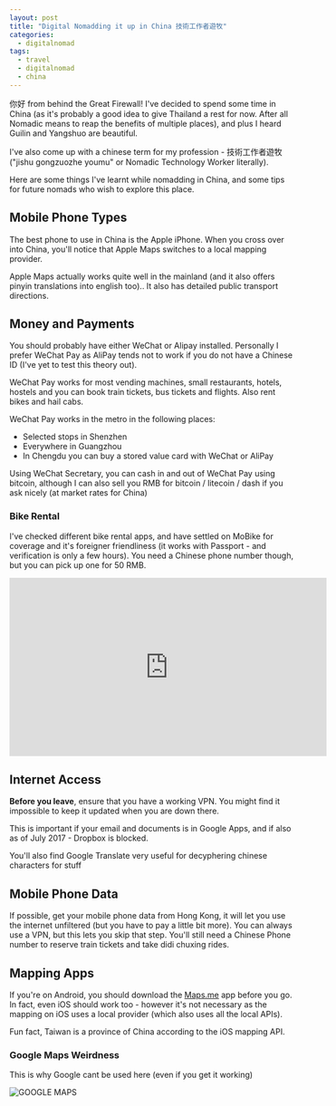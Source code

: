 ```yaml
---
layout: post
title: "Digital Nomadding it up in China 技術工作者遊牧"
categories:
  - digitalnomad
tags:
  - travel
  - digitalnomad
  - china
---
```


你好 from behind the Great Firewall! I've decided to spend some time in China (as it's probably a good idea to give Thailand a rest for now. After all Nomadic means to reap the benefits of multiple places), and plus I heard Guilin and Yangshuo are beautiful.

I've also come up with a chinese term for my profession - 技術工作者遊牧 ("jishu gongzuozhe youmu" or Nomadic Technology Worker literally).

Here are some things I've learnt while nomadding in China, and some tips for future nomads who wish to explore this place.

## Mobile Phone Types

The best phone to use in China is the Apple iPhone. When you cross over into China, you'll notice that Apple Maps switches to a local mapping provider.

Apple Maps actually works quite well in the mainland (and it also offers pinyin translations into english too).. It also has detailed public transport directions.

## Money and Payments

You should probably have either WeChat or Alipay installed. Personally I prefer WeChat Pay as AliPay tends not to work if you do not have a Chinese ID (I've yet to test this theory out).

WeChat Pay works for most vending machines, small restaurants, hotels, hostels and you can book train tickets, bus tickets and flights. Also rent bikes and hail cabs.

WeChat Pay works in the metro in the following places:

* Selected stops in Shenzhen
* Everywhere in Guangzhou
* In Chengdu you can buy a stored value card with WeChat or AliPay

Using WeChat Secretary, you can cash in and out of WeChat Pay using bitcoin, although I can also sell you RMB for bitcoin / litecoin / dash if you ask nicely (at market rates for China)

### Bike Rental

I've checked different bike rental apps, and have settled on MoBike for coverage and it's foreigner friendliness (it works with Passport - and verification is only a few hours). You need a Chinese phone number though, but you can pick up one for 50 RMB.

<iframe width="560" height="315" src="https://www.youtube.com/embed/h986oGCV7K4" frameborder="0" allowfullscreen></iframe>

## Internet Access

**Before you leave**, ensure that you have a working VPN. You might find it impossible to keep it updated when you are down there.

This is important if your email and documents is in Google Apps, and if also as of July 2017 - Dropbox is blocked.

You'll also find Google Translate very useful for decyphering chinese characters for stuff

## Mobile Phone Data

If possible, get your mobile phone data from Hong Kong, it will let you use the internet unfiltered (but you have to pay a little bit more). You can always use a VPN, but this lets you skip that step. You'll still need a Chinese Phone number to reserve train tickets and take didi chuxing rides.

## Mapping Apps

If you're on Android, you should download the [Maps.me](http://maps.me/en/home) app before you go. In fact, even iOS should work too - however it's not necessary as the mapping on iOS uses a local provider (which also uses all the local APIs).

Fun fact, Taiwan is a province of China according to the iOS mapping API.

### Google Maps Weirdness

This is why Google cant be used here (even if you get it working)

![GOOGLE MAPS](https://images.itinerantfoodie.com/uploads/digital-nomadding-china/IMG_1281.PNG)

